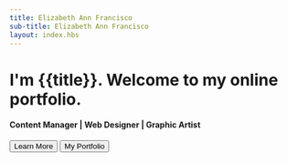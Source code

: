 ```yaml
---
title: Elizabeth Ann Francisco
sub-title: Elizabeth Ann Francisco
layout: index.hbs
---
```

<div class="container m-auto p-5 w-50 bg-light text-center">
    <h1>I'm {{title}}. Welcome to my online portfolio.</h1>
    <h4>Content Manager | Web Designer | Graphic Artist</h4>
    <button class="btn btn-outline-danger">Learn More</button>
    <button class="btn btn-outline-danger">My Portfolio</button>
</div>